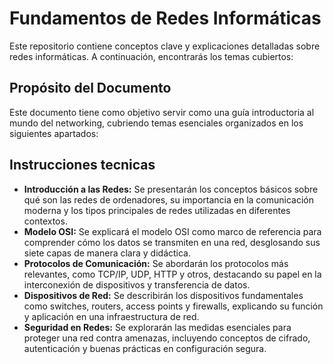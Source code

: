 # Fundamentos de Redes Informáticas

Este repositorio contiene conceptos clave y explicaciones detalladas sobre redes informáticas. A continuación, encontrarás los temas cubiertos:

## Propósito del Documento
Este documento tiene como objetivo servir como una guía introductoria al mundo del networking, cubriendo temas esenciales organizados en los siguientes apartados:

## Instrucciones tecnicas

- **Introducción a las Redes:** Se presentarán los conceptos básicos sobre qué son las redes de ordenadores, su importancia en la comunicación moderna y los tipos principales de redes utilizadas en diferentes contextos.
- **Modelo OSI:** Se explicará el modelo OSI como marco de referencia para comprender cómo los datos se transmiten en una red, desglosando sus siete capas de manera clara y didáctica.
- **Protocolos de Comunicación:** Se abordarán los protocolos más relevantes, como TCP/IP, UDP, HTTP y otros, destacando su papel en la interconexión de dispositivos y transferencia de datos.
- **Dispositivos de Red:** Se describirán los dispositivos fundamentales como switches, routers, access points y firewalls, explicando su función y aplicación en una infraestructura de red.
- **Seguridad en Redes:** Se explorarán las medidas esenciales para proteger una red contra amenazas, incluyendo conceptos de cifrado, autenticación y buenas prácticas en configuración segura.
   
   

